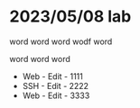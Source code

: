 # 2023/05/08 lab

word word
word wodf
word

word word
word

* Web - Edit - 1111
* SSH - Edit - 2222
* Web - Edit - 3333

